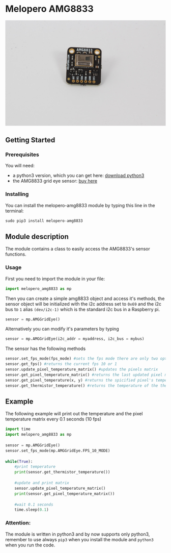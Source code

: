 # Melopero AMG8833
![melopero logo](images/sensor.jpg?raw=true)

## Getting Started
### Prerequisites
You will need:
- a python3 version, which you can get here: [download python3](https://www.python.org/downloads/)
- the AMG8833 grid eye sensor: [buy here](https://www.melopero.com/en/shop/sensori/melopero-amg8833-grid-eye-ir-array-breakout/)

### Installing
You can install the melopero-amg8833 module by typing this line in the terminal:
```python
sudo pip3 install melopero-amg8833
```

## Module description
The module contains a class to easily access the AMG8833's sensor functions.

### Usage
First you need to import the module in your file:
```python
import melopero_amg8833 as mp
```
Then you can create a simple amg8833 object and access it's methods, the sensor object will be initialized with the i2c address set to `0x69` and the i2c bus to `1` alias `(dev/i2c-1)` which is the standard i2c bus in a Raspberry pi.
```python
sensor = mp.AMGGridEye()
```
Alternatively you can modify it's parameters by typing
```python
sensor = mp.AMGGridEye(i2c_addr = myaddress, i2c_bus = mybus)
```

The sensor has the following methods
```python
sensor.set_fps_mode(fps_mode) #sets the fps mode there are only two options: AMGGridEye.FPS_10_MODE or AMGGridEye.FPS_1_MODE
sensor.get_fps() #returns the current fps 10 or 1
sensor.update_pixel_temperature_matrix() #updates the pixels matrix
sensor.get_pixel_temperature_matrix() #returns the last updated pixel matrix
sensor.get_pixel_temperature(x, y) #returns the spicified pixel's temperature
sensor.get_thermistor_temperature() #returns the temperature of the thermistor
```

## Example
The following example will print out the temperature and the pixel temperature matrix every 0.1 seconds (10 fps)
```python
import time
import melopero_amg8833 as mp

sensor = mp.AMGGridEye()
sensor.set_fps_mode(mp.AMGGridEye.FPS_10_MODE)

while(True):
    #print temperature
    print(sensor.get_thermistor_temperature())

    #update and print matrix
    sensor.update_pixel_temperature_matrix()
    print(sensor.get_pixel_temperature_matrix())

    #wait 0.1 seconds
    time.sleep(0.1)
```

### Attention:

The module is written in python3 and by now supports only python3, remember to use always `pip3` when you install the module and `python3` when you run the code.
